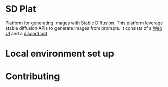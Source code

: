 # SD Plat

Platform for generating images with Stable Diffusion. This platform leverage stable diffusion APIs to generate images from prompts. It consists of a [Web UI](./ui) and a [discord bot](./bot).

# Local environment set up

# Contributing
